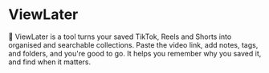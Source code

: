 # ViewLater

📼 ViewLater is a tool turns your saved TikTok, Reels and Shorts into organised and searchable collections. Paste the video link, add notes, tags, and folders, and you're good to go. It helps you remember why you saved it, and find when it matters.
